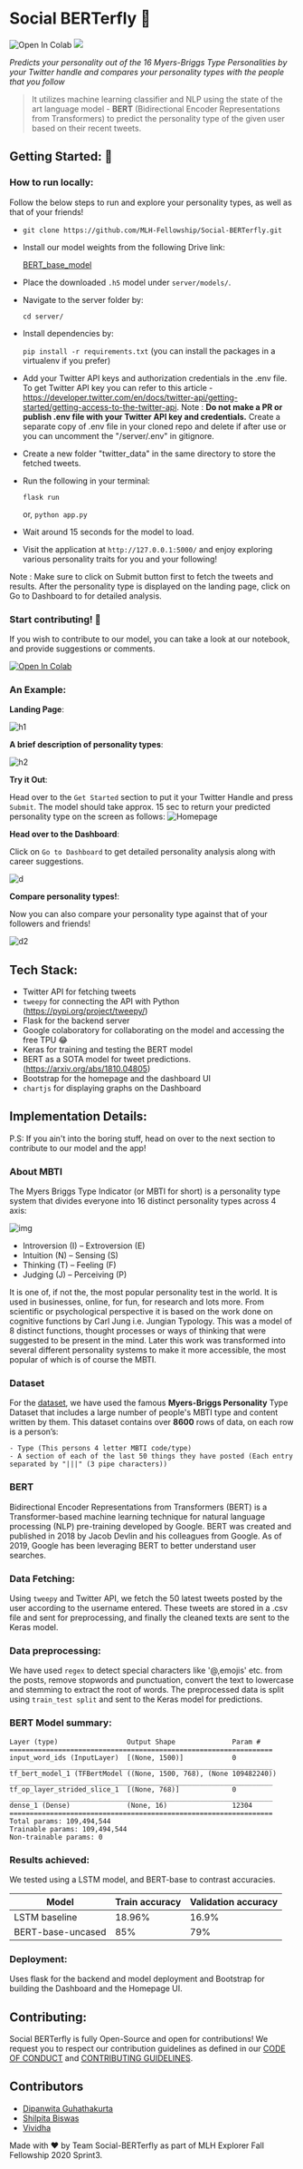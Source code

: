 # Social BERTerfly 🦋

![Open In Colab](https://img.shields.io/github/issues-closed/MLH-Fellowship/Social-BERTerfly?style=for-the-badge)
![](https://img.shields.io/github/issues-pr-closed/MLH-Fellowship/Social-BERTerfly?color=green&style=for-the-badge)
 
*Predicts your personality out of the 16 Myers-Briggs Type Personalities by your Twitter handle and compares your personality types with the people that you follow*

> It utilizes machine learning classifier and NLP using the state of the art language model - **BERT** (Bidirectional Encoder Representations from Transformers) to predict the personality type of the given user based on their recent tweets.

## Getting Started: 🙌

### How to run locally:

Follow the below steps to run and explore your personality types, as well as that of your friends!

- `git clone https://github.com/MLH-Fellowship/Social-BERTerfly.git`

- Install our model weights from the following Drive link:

  [BERT_base_model](https://drive.google.com/file/d/1yDt-fs0lYFGgplwlteKRd7xSxH8RVcIf/view?usp=sharing)

- Place the downloaded `.h5` model under `server/models/`.
- Navigate to the server folder by:

  `cd server/`
- Install dependencies by: 

  `pip install -r requirements.txt`
(you can install the packages in a virtualenv if you prefer)

- Add your Twitter API keys and authorization credentials in the .env file. To get Twitter API key you can refer to this article - https://developer.twitter.com/en/docs/twitter-api/getting-started/getting-access-to-the-twitter-api. Note : **Do not make a PR or publish .env file with your Twitter API key and credentials.** Create a separate copy of .env file in your cloned repo and delete if after use or you can uncomment the "/server/.env" in gitignore. 

- Create a new folder "twitter_data" in the same directory to store the fetched tweets.

- Run the following in your terminal:

  `flask run`
  
  or,
  `python app.py`
  
- Wait around 15 seconds for the model to load.
- Visit the application at `http://127.0.0.1:5000/` and enjoy exploring various personality traits for you and your following!

Note : Make sure to click on Submit button first to fetch the tweets and results. After the personality type is displayed on the landing page, click on Go to Dashboard to for detailed analysis.

### Start contributing! 📣 

If you wish to contribute to our model, you can take a look at our notebook, and provide suggestions or comments.

  [![Open In Colab](https://colab.research.google.com/assets/colab-badge.svg)](https://colab.research.google.com/drive/10Dj-ySjfZVqOWg25ywmPsdrnk9XJoFP-?usp=sharing)
  
### An Example:

**Landing Page**:

![h1](https://user-images.githubusercontent.com/51776663/98763145-3f581f00-238e-11eb-9c15-e59c3d898e7a.png)

**A brief description of personality types**:

![h2](https://user-images.githubusercontent.com/51776663/98763146-42eba600-238e-11eb-924e-2c45792281bb.png)


**Try it Out**:

Head over to the `Get Started` section to put it your Twitter Handle and press `Submit`. The model should take approx. 15 sec to return your predicted personality type on the screen as follows:
![Homepage](https://user-images.githubusercontent.com/51776663/98763149-441cd300-238e-11eb-983d-8b7d3ad5e877.png)


**Head over to the Dashboard**:

Click on `Go to Dashboard` to get detailed personality analysis along with career suggestions.

![d](https://user-images.githubusercontent.com/51776663/98763154-467f2d00-238e-11eb-9e08-75589b52a507.png)

**Compare personality types!**:

Now you can also compare your personality type against that of your followers and friends!

![d2](https://user-images.githubusercontent.com/51776663/98763157-4848f080-238e-11eb-9887-c463a77045c8.png)

  
## Tech Stack:

- Twitter API for fetching tweets 
- `tweepy` for connecting the API with Python (https://pypi.org/project/tweepy/)
- Flask for the backend server
- Google colaboratory for collaborating on the model and accessing the free TPU 😂
- Keras for training and testing the BERT model
- BERT as a SOTA model for tweet predictions. (https://arxiv.org/abs/1810.04805)
 - Bootstrap for the homepage and the dashboard UI
 - `chartjs` for displaying graphs on the Dashboard

## Implementation Details:

P.S: If you ain't into the boring stuff, head on over to the next section to contribute to our model and the app!

### About MBTI 
The Myers Briggs Type Indicator (or MBTI for short) is a personality type system that divides everyone into 16 distinct personality types across 4 axis:

![img](https://i1.wp.com/www.honorsgradu.com/wp-content/uploads/2020/02/mbtifinal.jpg?resize=400%2C380&ssl=1)

- Introversion (I) – Extroversion (E)
- Intuition (N) – Sensing (S)
- Thinking (T) – Feeling (F)
- Judging (J) – Perceiving (P)

It is one of, if not the, the most popular personality test in the world. It is used in businesses, online, for fun, for research and lots more. From scientific or psychological perspective it is based on the work done on cognitive functions by Carl Jung i.e. Jungian Typology. This was a model of 8 distinct functions, thought processes or ways of thinking that were suggested to be present in the mind. Later this work was transformed into several different personality systems to make it more accessible, the most popular of which is of course the MBTI.

### Dataset 

For the [dataset](https://www.kaggle.com/datasnaek/mbti-type), we have used the famous **Myers-Briggs Personality** Type Dataset that includes a large number of people's MBTI type and content written by them.
This dataset contains over **8600** rows of data, on each row is a person’s:
```
- Type (This persons 4 letter MBTI code/type)
- A section of each of the last 50 things they have posted (Each entry separated by "|||" (3 pipe characters))
```

### BERT 
Bidirectional Encoder Representations from Transformers (BERT) is a Transformer-based machine learning technique for natural language processing (NLP) pre-training developed by Google. BERT was created and published in 2018 by Jacob Devlin and his colleagues from Google. As of 2019, Google has been leveraging BERT to better understand user searches.

### Data Fetching:

Using `tweepy` and Twitter API, we fetch the 50 latest tweets posted by the user according to the username entered. These tweets are stored in a .csv file and sent for preprocessing, and finally the cleaned texts are sent to the Keras model.

### Data preprocessing:

We have used `regex` to detect special characters like '@,emojis' etc. from the posts, remove stopwords and punctuation, convert the text to lowercase and stemming to extract the root of words. The preprocessed data is split using `train_test split` and sent to the Keras model for predictions. 

### BERT Model summary:

```
Layer (type)                 Output Shape              Param #   
=================================================================
input_word_ids (InputLayer)  [(None, 1500)]            0         
_________________________________________________________________
tf_bert_model_1 (TFBertModel ((None, 1500, 768), (None 109482240)) 
_________________________________________________________________
tf_op_layer_strided_slice_1  [(None, 768)]             0         
_________________________________________________________________
dense_1 (Dense)              (None, 16)                12304     
=================================================================
Total params: 109,494,544
Trainable params: 109,494,544
Non-trainable params: 0
```

### Results achieved:

We tested using a LSTM model, and BERT-base to contrast accuracies.

| Model      | Train accuracy | Validation accuracy
| ----------- | ----------- | ---------------| 
| LSTM baseline      |  18.96%       | 16.9%|
| BERT-base-uncased   | 85%        | 79%|

### Deployment:

Uses flask for the backend and model deployment and Bootstrap for building the Dashboard and the Homepage UI. 

## Contributing:

Social BERTerfly is fully Open-Source and open for contributions! We request you to respect our contribution guidelines as defined in our [CODE OF CONDUCT](https://github.com/MLH-Fellowship/Social-BERTerfly/blob/main/CODE_OF_CONDUCT.md) and [CONTRIBUTING GUIDELINES](https://github.com/MLH-Fellowship/Social-BERTerfly/blob/main/CONTRIBUTING.md). 


## Contributors
- [Dipanwita Guhathakurta](https://github.com/susiejojo)
- [Shilpita Biswas](https://github.com/sh-biswas)
- [Vividha](https://github.com/V2dha)

Made with ❤️️ by Team Social-BERTerfly as part of MLH Explorer Fall Fellowship 2020 Sprint3.
